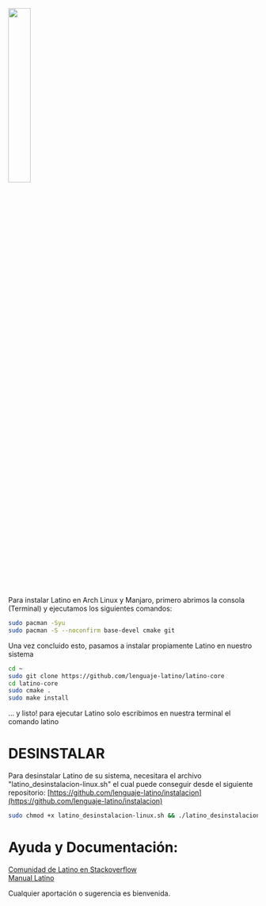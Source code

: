 <img width="30%" src ="https://raw.githubusercontent.com/MelvinG24/Latino/master/.readme/imgs/archlinux.svg" />

Para instalar Latino en Arch Linux y Manjaro, primero abrimos la consola (Terminal) y ejecutamos los siguientes comandos:

```bash
sudo pacman -Syu
sudo pacman -S --noconfirm base-devel cmake git
```

Una vez concluido esto, pasamos a instalar propiamente Latino en nuestro sistema

```bash
cd ~
sudo git clone https://github.com/lenguaje-latino/latino-core
cd latino-core
sudo cmake .
sudo make install 
```

… y listo! para ejecutar Latino solo escribimos en nuestra terminal el comando latino

# DESINSTALAR
Para desinstalar Latino de su sistema, necesitara el archivo "latino_desinstalacion-linux.sh" el cual puede conseguir desde el siguiente repositorio:
[https://github.com/lenguaje-latino/instalacion](https://github.com/lenguaje-latino/instalacion)

```bash
sudo chmod +x latino_desinstalacion-linux.sh && ./latino_desinstalacion-linux.sh
```

# Ayuda y Documentación:
[Comunidad de Latino en Stackoverflow](https://es.stackoverflow.com/questions/tagged/latino)<br/>
[Manual Latino](http://manual.lenguaje-latino.org/)

Cualquier aportación o sugerencia es bienvenida.